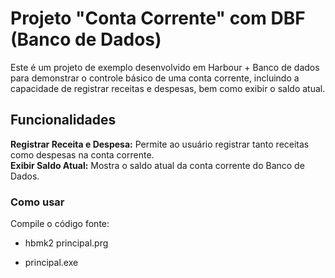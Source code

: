 <H1>Projeto "Conta Corrente" com DBF (Banco de Dados)</H1>

Este é um projeto de exemplo desenvolvido em Harbour + Banco de dados para demonstrar o controle básico de uma conta corrente, incluindo a capacidade de registrar receitas e despesas, bem como exibir o saldo atual.

<H2>Funcionalidades</H2>
<b>Registrar Receita e Despesa:</b> Permite ao usuário registrar tanto receitas como despesas na conta corrente.<br>
<b>Exibir Saldo Atual:</b> Mostra o saldo atual da conta corrente do Banco de Dados.

<h3>Como usar</h3>
Compile o código fonte:
<ul>
<li><p>hbmk2 principal.prg</li>
<li><p>principal.exe</p></li>
</ul>
